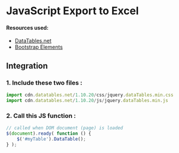 # JavaScript Export to Excel

#### Resources used:
- [DataTables.net](https://datatables.net/)
- [Bootstrap Elements](https://www.w3schools.com/bootstrap/bootstrap_get_started.asp)

## Integration
### 1. Include these two files :

```js
import cdn.datatables.net/1.10.20/css/jquery.dataTables.min.css
import cdn.datatables.net/1.10.20/js/jquery.dataTables.min.js
```

### 2. Call this JS function :

```js
// called when DOM document (page) is loaded
$(document).ready( function () {
    $('#myTable').DataTable();
} );
```
